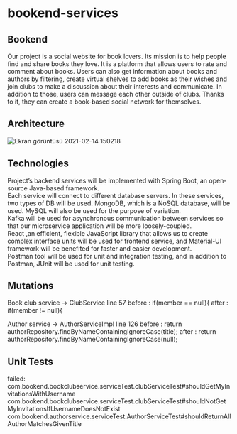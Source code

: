 # bookend-services
## Bookend
  Our project is a social website for book lovers. Its mission is to help people find and share
  books they love. It is a platform that allows users to rate and comment about books. Users can also get
  information about books and authors by filtering, create virtual shelves to add books as their wishes
  and join clubs to make a discussion about their interests and communicate. In addition to those, users 
  can message each other outside of clubs. Thanks to it, they can create a book-based social network for
  themselves. 
## Architecture
![Ekran görüntüsü 2021-02-14 150218](https://user-images.githubusercontent.com/37040918/107876215-b1805880-6ed5-11eb-80d9-ccd244238eb7.png)

## Technologies
  Project’s backend services will be implemented with Spring Boot, an open-source Java-based framework.<br />
  Each service will connect to different database servers. In these services, two types of DB will be used. MongoDB, which is a NoSQL database, will be used. MySQL will also be used for the purpose of variation. <br />
  Kafka will be used for asynchronous communication between services so that our microservice application will be more loosely-coupled. <br />
  React ,an efficient, flexible JavaScript library that allows us to create complex interface units will be used for frontend service, and Material-UI framework will be benefited for faster and easier development. <br />
  Postman tool will be used for unit and integration testing, and in addition to Postman, JUnit will be used for unit testing.<br />


## Mutations
  Book club service -> ClubService line 57
  before : if(member == null){
  after :   if(member != null){

  Author service -> AuthorServiceImpl line 126
  before :   return authorRepository.findByNameContainingIgnoreCase(title);
  after :    return authorRepository.findByNameContainingIgnoreCase(null);
  
## Unit Tests
  failed:
  com.bookend.bookclubservice.serviceTest.clubServiceTest#shouldGetMyInvitationsWithUsername
  com.bookend.bookclubservice.serviceTest.clubServiceTest#shouldNotGetMyInvitationsIfUsernameDoesNotExist
  com.bookend.authorservice.serviceTest.AuthorServiceTest#shouldReturnAllAuthorMatchesGivenTitle
